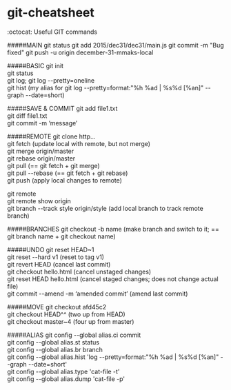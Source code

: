 # git-cheatsheet
:octocat: Useful GIT commands

#####MAIN
git status
git add 2015/dec31/dec31/main.js
git commit -m "Bug fixed"
git push -u origin december-31-mmaks-local

#####BASIC
git init<br />
git status<br />
git log; git log --pretty=oneline<br />
git hist (my alias for git log --pretty=format:"%h %ad | %s%d [%an]" --graph --date=short)

#####SAVE & COMMIT
git add file1.txt<br />
git diff file1.txt<br />
git commit -m ‘message’

#####REMOTE
git clone http...<br />
git fetch (update local with remote, but not merge)<br />
git merge origin/master<br />
git rebase origin/master<br />
git pull (== git fetch + git merge)<br />
git pull --rebase (== git fetch + git rebase)<br />
git push (apply local changes to remote)<br />

git remote<br />
git remote show origin<br />
git branch --track style origin/style (add local branch to track remote branch)

#####BRANCHES
git checkout -b name (make branch and switch to it; == git branch name + git checkout name)

#####UNDO
git reset HEAD~1<br />
git reset --hard v1 (reset to tag v1)<br />
git revert HEAD (cancel last commit)<br />
git checkout hello.html (cancel unstaged changes)<br />
git reset HEAD hello.html (cancel staged changes; does not change actual file)<br />
git commit --amend -m ‘amended commit’ (amend last commit)

#####MOVE
git checkout afd45c2<br />
git checkout HEAD^^ (two up from HEAD)<br />
git checkout master~4 (four up from master)

#####ALIAS
git config --global alias.ci commit<br />
git config --global alias.st status<br />
git config --global alias.br branch<br />
git config --global alias.hist 'log --pretty=format:"%h %ad | %s%d [%an]" --graph --date=short'<br />
git config --global alias.type 'cat-file -t'<br />
git config --global alias.dump 'cat-file -p'
